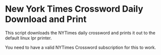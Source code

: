 # New York Times Crossword Daily Download and Print

This script downloads the NYTimes daily crossword and prints it out to the default linux lpr printer.

You need to have a valid NYTimes Crossword subscription for this to work.
